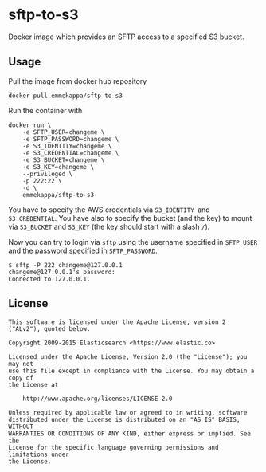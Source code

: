 # sftp-to-s3

Docker image which provides an SFTP access to a specified S3 bucket.

## Usage

Pull the image from docker hub repository 

    docker pull emmekappa/sftp-to-s3

Run the container with 

    docker run \
    	-e SFTP_USER=changeme \
    	-e SFTP_PASSWORD=changeme \
    	-e S3_IDENTITY=changeme \
    	-e S3_CREDENTIAL=changeme \
    	-e S3_BUCKET=changeme \
    	-e S3_KEY=changeme \
    	--privileged \
		-p 222:22 \
		-d \
    	emmekappa/sftp-to-s3 

You have to specify the AWS credentials via `S3_IDENTITY `and `S3_CREDENTIAL`.
You have also to specify the bucket (and the key) to mount via `S3_BUCKET` and `S3_KEY` (the key should start with a slash `/`). 
 
Now you can try to login via `sftp` using the username specified in `SFTP_USER` and the password specified in `SFTP_PASSWORD`.
 
    $ sftp -P 222 changeme@127.0.0.1
    changeme@127.0.0.1's password:
    Connected to 127.0.0.1.
 
## License

    This software is licensed under the Apache License, version 2 ("ALv2"), quoted below.
    
    Copyright 2009-2015 Elasticsearch <https://www.elastic.co>
    
    Licensed under the Apache License, Version 2.0 (the "License"); you may not
    use this file except in compliance with the License. You may obtain a copy of
    the License at
    
        http://www.apache.org/licenses/LICENSE-2.0
    
    Unless required by applicable law or agreed to in writing, software
    distributed under the License is distributed on an "AS IS" BASIS, WITHOUT
    WARRANTIES OR CONDITIONS OF ANY KIND, either express or implied. See the
    License for the specific language governing permissions and limitations under
    the License.